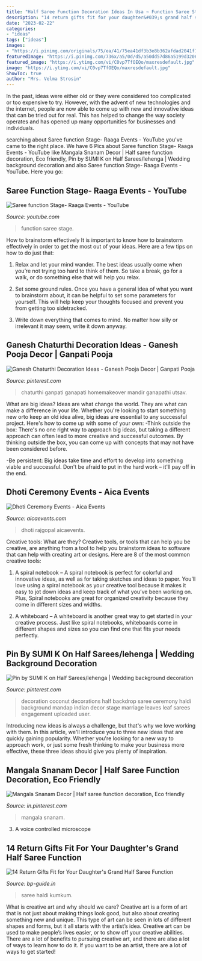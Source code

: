 ```yaml
---
title: "Half Saree Function Decoration Ideas In Usa ~ Function Saree Stage"
description: "14 return gifts fit for your daughter&#039;s grand half saree function"
date: "2023-02-22"
categories:
- "ideas"
tags: ["ideas"]
images:
- "https://i.pinimg.com/originals/75/ea/41/75ea41df3b3e8b362afdad2041f7312f.jpg"
featuredImage: "https://i.pinimg.com/736x/a5/0d/d5/a50dd57d86a5199d320646e517118388.jpg"
featured_image: "https://i.ytimg.com/vi/C0vp7TfOEQo/maxresdefault.jpg"
image: "https://i.ytimg.com/vi/C0vp7TfOEQo/maxresdefault.jpg"
ShowToc: true
author: "Mrs. Velma Strosin"
---
```



In the past, ideas were either old or they were considered too complicated or too expensive to try. However, with the advent of new technologies and the internet, people are now able to come up with new and innovative ideas that can be tried out for real. This has helped to change the way society operates and has opened up many opportunities for businesses and individuals.

	

		
searching about Saree function Stage- Raaga Events - YouTube you've came to the right place. We have 6 Pics about Saree function Stage- Raaga Events - YouTube like Mangala Snanam Decor | Half saree function decoration, Eco friendly, Pin by SUMI K on Half Sarees/lehenga | Wedding background decoration and also Saree function Stage- Raaga Events - YouTube. Here you go:
		
    
## Saree Function Stage- Raaga Events - YouTube

<img loading=lazy src="https://i.ytimg.com/vi/C0vp7TfOEQo/maxresdefault.jpg" onerror="this.onerror=null;this.src='https://tse1.mm.bing.net/th?id=OIP.3YsWpy_ZeeGTWHTvoXMUuAHaEK&amp;pid=15.1';" alt="Saree function Stage- Raaga Events - YouTube">

_Source: youtube.com_

>function saree stage. 

	

How to brainstorm effectively
It is important to know how to brainstorm effectively in order to get the most out of your ideas. Here are a few tips on how to do just that:
1. Relax and let your mind wander. The best ideas usually come when you’re not trying too hard to think of them. So take a break, go for a walk, or do something else that will help you relax.

2. Set some ground rules. Once you have a general idea of what you want to brainstorm about, it can be helpful to set some parameters for yourself. This will help keep your thoughts focused and prevent you from getting too sidetracked.

3. Write down everything that comes to mind. No matter how silly or irrelevant it may seem, write it down anyway.

    
## Ganesh Chaturthi Decoration Ideas - Ganesh Pooja Decor | Ganpati Pooja

<img loading=lazy src="https://i.pinimg.com/originals/75/ea/41/75ea41df3b3e8b362afdad2041f7312f.jpg" onerror="this.onerror=null;this.src='https://tse4.mm.bing.net/th?id=OIP.wkcwRaeLLMkQY-e64IeyCQAAAA&amp;pid=15.1';" alt="Ganesh Chaturthi Decoration Ideas - Ganesh Pooja Decor | Ganpati Pooja">

_Source: pinterest.com_

>chaturthi ganpati ganapati homemakeover mandir ganapathi utsav. 

	

What are big ideas?
Ideas are what change the world. They are what can make a difference in your life. Whether you're looking to start something new orto keep an old idea alive, big ideas are essential to any successful project. Here's how to come up with some of your own: 
-Think outside the box: There's no one right way to approach big ideas, but taking a different approach can often lead to more creative and successful outcomes. By thinking outside the box, you can come up with concepts that may not have been considered before. 

-Be persistent: Big ideas take time and effort to develop into something viable and successful. Don't be afraid to put in the hard work – it'll pay off in the end.

    
## Dhoti Ceremony Events - Aica Events

<img loading=lazy src="https://www.aicaevents.com/wp-content/uploads/2019/05/lagadapati_rajgopal_sons_dhoti_ceremony3-1.jpg" onerror="this.onerror=null;this.src='https://tse1.mm.bing.net/th?id=OIP.WgBrufVOANuu_R_rqZyg_AHaE8&amp;pid=15.1';" alt="Dhoti Ceremony Events - Aica Events">

_Source: aicaevents.com_

>dhoti rajgopal aicaevents. 

	

Creative tools: What are they?
Creative tools, or tools that can help you be creative, are anything from a tool to help you brainstorm ideas to software that can help with creating art or designs. Here are 8 of the most common creative tools:
1. A spiral notebook – A spiral notebook is perfect for colorful and innovative ideas, as well as for taking sketches and ideas to paper. You’ll love using a spiral notebook as your creative tool because it makes it easy to jot down ideas and keep track of what you’ve been working on. Plus, Spiral notebooks are great for organized creativity because they come in different sizes and widths.

2. A whiteboard – A whiteboard is another great way to get started in your creative process. Just like spiral notebooks, whiteboards come in different shapes and sizes so you can find one that fits your needs perfectly.

    
## Pin By SUMI K On Half Sarees/lehenga | Wedding Background Decoration

<img loading=lazy src="https://i.pinimg.com/originals/69/77/9c/69779c0a4e95fe281b36abe9bd2dc37b.jpg" onerror="this.onerror=null;this.src='https://tse2.mm.bing.net/th?id=OIP.mfC389soiKg5p-ZRXmLh-QHaLH&amp;pid=15.1';" alt="Pin by SUMI K on Half Sarees/lehenga | Wedding background decoration">

_Source: pinterest.com_

>decoration coconut decorations half backdrop saree ceremony haldi background mandap indian decor stage marriage leaves leaf sarees engagement uploaded user. 

	

Introducing new ideas is always a challenge, but that's why we love working with them. In this article, we'll introduce you to three new ideas that are quickly gaining popularity. Whether you're looking for a new way to approach work, or just some fresh thinking to make your business more effective, these three ideas should give you plenty of inspiration.

    
## Mangala Snanam Decor | Half Saree Function Decoration, Eco Friendly

<img loading=lazy src="https://i.pinimg.com/736x/a5/0d/d5/a50dd57d86a5199d320646e517118388.jpg" onerror="this.onerror=null;this.src='https://tse4.mm.bing.net/th?id=OIP.0qb2-wryHXJ-Ff0OzjK5CAHaG_&amp;pid=15.1';" alt="Mangala Snanam Decor | Half saree function decoration, Eco friendly">

_Source: in.pinterest.com_

>mangala snanam. 

	

3. A voice controlled microscope

    
## 14 Return Gifts Fit For Your Daughter&#039;s Grand Half Saree Function

<img loading=lazy src="https://ds393qgzrxwzn.cloudfront.net/resize/m720x480/cat1/img/images/0/sLtZ2B3OUB.jpg" onerror="this.onerror=null;this.src='https://tse1.mm.bing.net/th?id=OIP.AJUyCXRibJNcy1DTf38WMQHaHQ&amp;pid=15.1';" alt="14 Return Gifts Fit for Your Daughter&#039;s Grand Half Saree Function">

_Source: bp-guide.in_

>saree haldi kumkum. 

	

What is creative art and why should we care?
Creative art is a form of art that is not just about making things look good, but also about creating something new and unique. This type of art can be seen in lots of different shapes and forms, but it all starts with the artist’s idea. Creative art can be used to make people’s lives easier, or to show off your creative abilities. There are a lot of benefits to pursuing creative art, and there are also a lot of ways to learn how to do it. If you want to be an artist, there are a lot of ways to get started!

